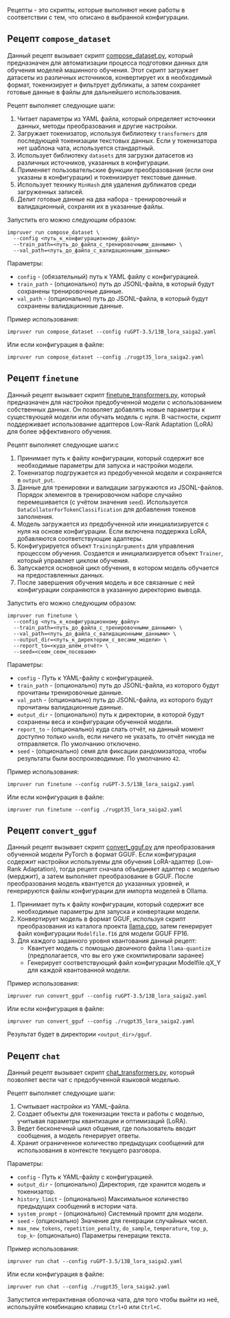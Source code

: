 Рецепты - это скрипты, которые выполняют некие работы в соответствии с тем, что описано в выбранной конфигурации.

## Рецепт `compose_dataset`

Данный рецепт вызывает
скрипт [compose_dataset.py](https://github.com/EvilFreelancer/impruver/blob/main/recipes/compose_dataset.py), который
предназначен для автоматизации процесса подготовки данных для обучения моделей машинного обучения. Этот скрипт загружает
датасеты из различных источников, конвертирует их в необходимый формат, токенизирует и фильтрует дубликаты, а затем
сохраняет готовые данные в файлы для дальнейшего использования.

Рецепт выполняет следующие шаги:

1. Читает параметры из YAML файла, который определяет источники данных, методы преобразования и другие настройки.
2. Загружает токенизатор, используя библиотеку `transformers` для последующей токенизации текстовых данных. Если у
   токенизатора нет шаблона чата, используется стандартный.
3. Использует библиотеку `datasets` для загрузки датасетов из различных источников, указанных в конфигурации.
4. Применяет пользовательские функции преобразования (если они указаны в конфигурации) и токенизирует текстовые данные.
5. Использует технику `MinHash` для удаления дубликатов среди загруженных записей.
6. Делит готовые данные на два набора - тренировочный и валидационный, сохраняя их в указанные файлы.

Запустить его можно следующим образом:

```shell
impruver run compose_dataset \
  --config <путь_к_конфигурационному_файлу>
  --train_path=<путь_до_файла_с_тренировочными_данными> \
  --val_path=<путь_до_файла_с_валидационными_данными>
```

Параметры:

* `config` - (обязательный) путь к YAML файлу с конфигурацией.
* `train_path` - (опционально) путь до JSONL-файла, в который будут сохранены тренировочные данные.
* `val_path` - (опционально) путь до JSONL-файла, в который будут сохранены валидационные данные.

Пример использования:

```shell
impruver run compose_dataset --config ruGPT-3.5/13B_lora_saiga2.yaml
```

Или если конфигурация в файле:

```shell
impruver run compose_dataset --config ./rugpt35_lora_saiga2.yaml
```

## Рецепт `finetune`

Данный рецепт вызывает
скрипт [finetune_transformers.py](https://github.com/EvilFreelancer/impruver/blob/main/recipes/finetune_transformers.py),
который предназначен для настройки предобученной модели с использованием собственных данных. Он позволяет добавлять
новые параметры к существующей модели или обучать модель с нуля. В частности, скрипт поддерживает использование
адаптеров Low-Rank Adaptation (LoRA) для более эффективного обучения.

Рецепт выполняет следующие шаги:c

1. Принимает путь к файлу конфигурации, который содержит все необходимые параметры для запуска и настройки модели.
2. Токенизатор подгружается из предобученной модели и сохраняется в `output_put`.
3. Данные для тренировки и валидации загружаются из JSONL-файлов. Порядок элементов в тренировочном наборе случайно
   перемешивается (с учётом значения `seed`). Используется `DataCollatorForTokenClassification` для добавления токенов
   заполнения.
4. Модель загружается из предобученной или инициализируется с нуля на основе конфигурации. Если включена поддержка LoRA,
   добавляются соответствующие адаптеры.
5. Конфигурируется объект `TrainingArguments` для управления процессом обучения. Создается и инициализируется
   объект `Trainer`, который управляет циклом обучения.
6. Запускается основной цикл обучения, в котором модель обучается на предоставленных данных.
7. После завершения обучения модель и все связанные с ней конфигурации сохраняются в указанную директорию вывода.

Запустить его можно следующим образом:

```shell
impruver run finetune \
  --config <путь_к_конфигурационному_файлу>
  --train_path=<путь_до_файла_с_тренировочными_данными> \
  --val_path=<путь_до_файла_с_валидационными_данными> \
  --output_dir=<путь_к_директории_с_весами_модели> \
  --report_to=<куда_шлём_отчёт> \
  --seed=<сеем_сеем_посеваем>
```

Параметры:

* `config` - Путь к YAML-файлу с конфигурацией.
* `train_path` - (опционально) путь до JSONL-файла, из которого будут прочитаны тренировочные данные.
* `val_path` - (опционально) путь до JSONL-файла, из которого будут прочитаны валидационные данные.
* `output_dir` - (опционально) путь к директории, в которой будут сохранены веса и конфигурации обученной модели.
* `report_to` - (опционально) куда слать отчёт, на данный момент доступно только `wandb`, если ничего не указать, то
  отчёт никуда не отправляется. По умолчанию отключено.
* `seed` - (опционально) семя для фиксации рандомизатора, чтобы результаты были воспроизводимые. По умолчанию `42`.

Пример использования:

```shell
impruver run finetune --config ruGPT-3.5/13B_lora_saiga2.yaml
```

Или если конфигурация в файле:

```shell
impruver run finetune --config ./rugpt35_lora_saiga2.yaml
```

## Рецепт `convert_gguf`

Данный рецепт вызывает
скрипт [convert_gguf.py](https://github.com/EvilFreelancer/impruver/blob/main/recipes/convert_gguf.py) для
преобразования обученной модели PyTorch в формат GGUF. Если конфигурация содержит настройки используемы для обучения
LoRA-адаптер (Low-Rank Adaptation), тогда рецепт сначала объединяет адаптер с моделью (мерджит), а затем выполняет
преобразование в GGUF. После преобразования модель квантуется до указанных уровней, и генерируются файлы конфигурации
для импорта моделей в Ollama.

1. Принимает путь к файлу конфигурации, который содержит все необходимые параметры для запуска и конвертации модели.
2. Конвертирует модель в формат GGUF, используя скрипт преобразования из каталога
   проекта [llama.cpp](https://github.com/ggerganov/llama.cpp), затем генерирует файл конфигурации `Modelfile.f16` для
   модели GGUF FP16.
3. Для каждого заданного уровня квантования данный рецепт:
    - Квантует модель с помощью двоичного файла `llama-quantize` (предполагается, что вы его уже скомпилировали заранее)
    - Генерирует соответствующий файл конфигурации Modelfile.qX_Y для каждой квантованной модели.

Пример использования:

```shell
impruver run convert_gguf --config ruGPT-3.5/13B_lora_saiga2.yaml
```

Или если конфигурация в файле:

```shell
impruver run convert_gguf --config ./rugpt35_lora_saiga2.yaml
```

Результат будет в директории `<output_dir>/gguf`.

## Рецепт `chat`

Данный рецепт вызывает
скрипт [chat_transformers.py](https://github.com/EvilFreelancer/impruver/blob/main/recipes/chat_transformers.py),
который позволяет вести чат с предобученной языковой моделью.

Рецепт выполняет следующие шаги:

1. Считывает настройки из YAML-файла.
2. Создает объекты для токенизации текста и работы с моделью, учитывая параметры квантизации и оптимизаций (LoRA).
3. Ведет бесконечный цикл общения, где пользователь вводит сообщения, а модель генерирует ответы.
4. Хранит ограниченное количество предыдущих сообщений для использования в контексте текущего разговора.

Параметры:

* `config` - Путь к YAML-файлу с конфигурацией.
* `output_dir` - (опционально) Директория, где хранится модель и токенизатор.
* `history_limit` - (опционально) Максимальное количество предыдущих сообщений в истории чата.
* `system_prompt` - (опционально) Системный промпт для модели.
* `seed` - (опционально) Значение для генерации случайных чисел.
* `max_new_tokens`, `repetition_penalty`, `do_sample`, `temperature`, `top_p`, `top_k`- (опционально) Параметры
  генерации текста.

Пример использования:

```shell
impruver run chat --config ruGPT-3.5/13B_lora_saiga2.yaml
```

Или если конфигурация в файле:

```shell
impruver run chat --config ./rugpt35_lora_saiga2.yaml
```

Запустится интерактивная оболочка чата, для того чтобы выйти из неё, используйте комбинацию клавиш `Ctrl+D`
или `Ctrl+C`.
